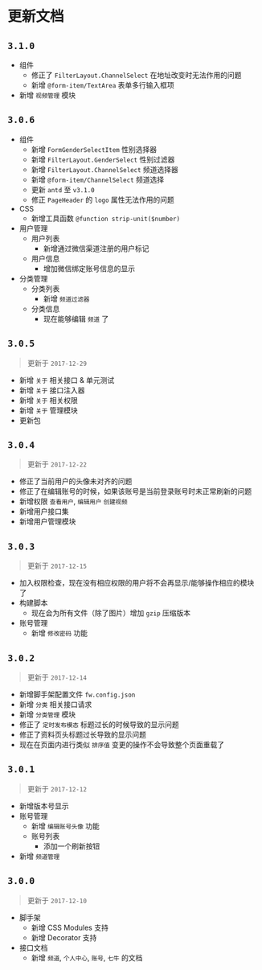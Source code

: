 # 更新文档

## `3.1.0`

* 组件
  * 修正了 `FilterLayout.ChannelSelect` 在地址改变时无法作用的问题
  * 新增 `@form-item/TextArea` 表单多行输入框项
* 新增 `视频管理` 模块

## `3.0.6`

* 组件
  * 新增 `FormGenderSelectItem` 性别选择器
  * 新增 `FilterLayout.GenderSelect` 性别过滤器
  * 新增 `FilterLayout.ChannelSelect` 频道选择器
  * 新增 `@form-item/ChannelSelect` 频道选择
  * 更新 `antd` 至 `v3.1.0`
  * 修正 `PageHeader` 的 `logo` 属性无法作用的问题
* CSS
  * 新增工具函数 `@function strip-unit($number)`
* 用户管理
  * 用户列表
    * 新增通过微信渠道注册的用户标记
  * 用户信息
    * 增加微信绑定账号信息的显示
* 分类管理
  * 分类列表
    * 新增 `频道过滤器`
  * 分类信息
    * 现在能够编辑 `频道` 了

## `3.0.5`

> 更新于 `2017-12-29`

* 新增 `关于` 相关接口 & 单元测试
* 新增 `关于` 接口注入器
* 新增 `关于` 相关权限
* 新增 `关于` 管理模块
* 更新包

## `3.0.4`

> 更新于 `2017-12-22`

* 修正了当前用户的头像未对齐的问题
* 修正了在编辑账号的时候，如果该账号是当前登录账号时未正常刷新的问题
* 新增权限 `查看用户`, `编辑用户` `创建视频`
* 新增用户接口集
* 新增用户管理模块

## `3.0.3`

> 更新于 `2017-12-15`

* 加入权限检查，现在没有相应权限的用户将不会再显示/能够操作相应的模块了
* 构建脚本
  - 现在会为所有文件（除了图片）增加 `gzip` 压缩版本
* 账号管理
  - 新增 `修改密码` 功能

## `3.0.2`

> 更新于 `2017-12-14`

* 新增脚手架配置文件 `fw.config.json`
* 新增 `分类` 相关接口请求
* 新增 `分类管理` 模块
* 修正了 `定时发布模态` 标题过长的时候导致的显示问题
* 修正了资料页头标题过长导致的显示问题
* 现在在页面内进行类似 `排序值` 变更的操作不会导致整个页面重载了

## `3.0.1`

> 更新于 `2017-12-12`

* 新增版本号显示
* 账号管理  
  - 新增 `编辑账号头像` 功能
  - 账号列表
    + 添加一个刷新按钮
* 新增 `频道管理`

## `3.0.0`

> 更新于 `2017-12-10`

* 脚手架
  - 新增 CSS Modules 支持
  - 新增 Decorator 支持
* 接口文档
  - 新增 `频道`, `个人中心`, `账号`, `七牛` 的文档
